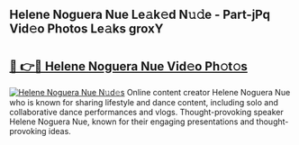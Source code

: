 ## Helene Noguera Nue Le𝚊k𝚎d N𝚞𝚍e - Part-jPq Vid𝚎o Photos Le𝚊ks groxY

# <h2><a href="http://fb8wzb.evod.top/?m=Helene+Noguera+Nue">🔗 👉🔴 Helene Noguera Nue Vid𝚎o Ph𝚘t𝚘s</a></h2>

[![Helene Noguera Nue N𝚞d𝚎s](https://i.imgur.com/8V9OHl7.gif)](http://fb8wzb.evod.top/?m=Helene+Noguera+Nue)
Online content creator Helene Noguera Nue who is known for sharing lifestyle and dance content, including solo and collaborative dance performances and vlogs. Thought-provoking speaker Helene Noguera Nue, known for their engaging presentations and thought-provoking ideas. 
